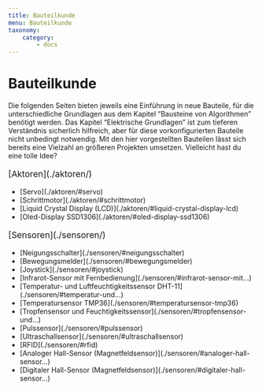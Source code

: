 ```yaml
---
title: Bauteilkunde
menu: Bauteilkunde
taxonomy:
    category:
        - docs
---
```


# Bauteilkunde

<style>
    h1 {
  		counter-set: h1 5 ;
	}
</style>

Die folgenden Seiten bieten jeweils eine Einführung in neue Bauteile, für die unterschiedliche Grundlagen aus dem Kapitel “Bausteine von Algorithmen” benötigt werden. Das Kapitel “Elektrische Grundlagen” ist zum tieferen Verständnis sicherlich hilfreich, aber für diese vorkonfigurierten Bauteile nicht unbedingt notwendig. Mit den hier vorgestellten Bauteilen lässt sich bereits eine Vielzahl an größeren Projekten umsetzen. Vielleicht hast du eine tolle Idee?

<div class="flex-box">
    <div class="overview-card">
    <p style="font-size:1.25em;" markdown="1">[Aktoren](./aktoren/)</p>
    <ul>
        <li markdown="1">[Servo](./aktoren/#servo)</li>
        <li markdown="1">[Schrittmotor](./aktoren/#schrittmotor)</li>
        <li markdown="1">[Liquid Crystal Display (LCD)](./aktoren/#liquid-crystal-display-lcd)</li>
        <li markdown="1">[Oled-Display SSD1306](./aktoren/#oled-display-ssd1306)</li>
    </ul>
    </div>
    <div class="overview-card">
    <p style="font-size:1.25em;" markdown="1">[Sensoren](./sensoren/)</p>
    <ul>
        <li markdown="1">[Neigungsschalter](./sensoren/#neigungsschalter)</li>
        <li markdown="1">[Bewegungsmelder](./sensoren/#bewegungsmelder)</li>
        <li markdown="1">[Joystick](./sensoren/#joystick)</li>
        <li markdown="1">[Infrarot-Sensor mit Fernbedienung](./sensoren/#infrarot-sensor-mit...)</li>
        <li markdown="1">[Temperatur- und Luftfeuchtigkeitssensor DHT-11](./sensoren/#temperatur-und...)</li>
        <li markdown="1">[Temperatursensor TMP36](./sensoren/#temperatursensor-tmp36)</li>
        <li markdown="1">[Tropfensensor und Feuchtigkeitssensor](./sensoren/#tropfensensor-und...)</li>
        <li markdown="1">[Pulssensor](./sensoren/#pulssensor)</li>
        <li markdown="1">[Ultraschallsensor](./sensoren/#ultraschallsensor)</li>
        <li markdown="1">[RFID](./sensoren/#rfid)</li>
        <li markdown="1">[Analoger Hall-Sensor (Magnetfeldsensor)](./sensoren/#analoger-hall-sensor...)</li>
        <li markdown="1">[Digitaler Hall-Sensor (Magnetfeldsensor)](./sensoren/#digitaler-hall-sensor...)</li>
    </ul>
    </div>
</div>